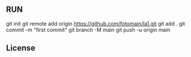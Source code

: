 
## RUN

git init
git remote add origin https://github.com/fotomain/la1.git
git add .
git commit -m "first commit"
git branch -M main
git push -u origin main

## License


